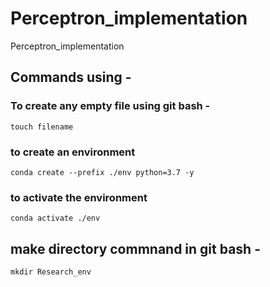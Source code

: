 # Perceptron_implementation
Perceptron_implementation

## Commands using - 

### To create any empty file using git bash - 
```
touch filename
```

### to create an environment
```
conda create --prefix ./env python=3.7 -y
```

### to activate the environment
```
conda activate ./env
```

## make directory commnand in git bash - 
```
mkdir Research_env
```
